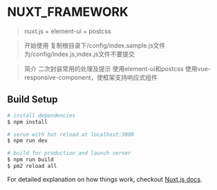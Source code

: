 # NUXT_FRAMEWORK

> nuxt.js + element-ui + postcss

> 开始使用
> 复制根目录下/config/index.sample.js文件为/config/index.js,index.js文件不要提交

> 简介
> 二次封装常用的处理及提示
> 使用element-ui和postcss
> 使用vue-responsive-component，使框架支持响应式组件

## Build Setup

``` bash
# install dependencies
$ npm install

# serve with hot reload at localhost:3000
$ npm run dev

# build for production and launch server
$ npm run build
$ pm2 reload all

```

For detailed explanation on how things work, checkout [Nuxt.js docs](https://nuxtjs.org).
